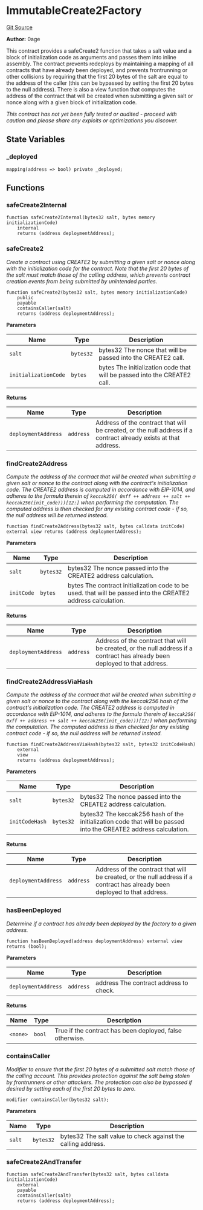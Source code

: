 # ImmutableCreate2Factory
[Git Source](https://github.com/zeta-chain/protocol-contracts/blob/211e1d1303ec9b17c54dd015449852d1d240bf4f/contracts/evm/tools/ImmutableCreate2Factory.sol)

**Author:**
0age

This contract provides a safeCreate2 function that takes a salt value
and a block of initialization code as arguments and passes them into inline
assembly. The contract prevents redeploys by maintaining a mapping of all
contracts that have already been deployed, and prevents frontrunning or other
collisions by requiring that the first 20 bytes of the salt are equal to the
address of the caller (this can be bypassed by setting the first 20 bytes to
the null address). There is also a view function that computes the address of
the contract that will be created when submitting a given salt or nonce along
with a given block of initialization code.

*This contract has not yet been fully tested or audited - proceed with
caution and please share any exploits or optimizations you discover.*


## State Variables
### _deployed

```solidity
mapping(address => bool) private _deployed;
```


## Functions
### safeCreate2Internal


```solidity
function safeCreate2Internal(bytes32 salt, bytes memory initializationCode)
    internal
    returns (address deploymentAddress);
```

### safeCreate2

*Create a contract using CREATE2 by submitting a given salt or nonce
along with the initialization code for the contract. Note that the first 20
bytes of the salt must match those of the calling address, which prevents
contract creation events from being submitted by unintended parties.*


```solidity
function safeCreate2(bytes32 salt, bytes memory initializationCode)
    public
    payable
    containsCaller(salt)
    returns (address deploymentAddress);
```
**Parameters**

|Name|Type|Description|
|----|----|-----------|
|`salt`|`bytes32`|bytes32 The nonce that will be passed into the CREATE2 call.|
|`initializationCode`|`bytes`|bytes The initialization code that will be passed into the CREATE2 call.|

**Returns**

|Name|Type|Description|
|----|----|-----------|
|`deploymentAddress`|`address`|Address of the contract that will be created, or the null address if a contract already exists at that address.|


### findCreate2Address

*Compute the address of the contract that will be created when
submitting a given salt or nonce to the contract along with the contract's
initialization code. The CREATE2 address is computed in accordance with
EIP-1014, and adheres to the formula therein of
`keccak256( 0xff ++ address ++ salt ++ keccak256(init_code)))[12:]` when
performing the computation. The computed address is then checked for any
existing contract code - if so, the null address will be returned instead.*


```solidity
function findCreate2Address(bytes32 salt, bytes calldata initCode) external view returns (address deploymentAddress);
```
**Parameters**

|Name|Type|Description|
|----|----|-----------|
|`salt`|`bytes32`|bytes32 The nonce passed into the CREATE2 address calculation.|
|`initCode`|`bytes`|bytes The contract initialization code to be used. that will be passed into the CREATE2 address calculation.|

**Returns**

|Name|Type|Description|
|----|----|-----------|
|`deploymentAddress`|`address`|Address of the contract that will be created, or the null address if a contract has already been deployed to that address.|


### findCreate2AddressViaHash

*Compute the address of the contract that will be created when
submitting a given salt or nonce to the contract along with the keccak256
hash of the contract's initialization code. The CREATE2 address is computed
in accordance with EIP-1014, and adheres to the formula therein of
`keccak256( 0xff ++ address ++ salt ++ keccak256(init_code)))[12:]` when
performing the computation. The computed address is then checked for any
existing contract code - if so, the null address will be returned instead.*


```solidity
function findCreate2AddressViaHash(bytes32 salt, bytes32 initCodeHash)
    external
    view
    returns (address deploymentAddress);
```
**Parameters**

|Name|Type|Description|
|----|----|-----------|
|`salt`|`bytes32`|bytes32 The nonce passed into the CREATE2 address calculation.|
|`initCodeHash`|`bytes32`|bytes32 The keccak256 hash of the initialization code that will be passed into the CREATE2 address calculation.|

**Returns**

|Name|Type|Description|
|----|----|-----------|
|`deploymentAddress`|`address`|Address of the contract that will be created, or the null address if a contract has already been deployed to that address.|


### hasBeenDeployed

*Determine if a contract has already been deployed by the factory to a
given address.*


```solidity
function hasBeenDeployed(address deploymentAddress) external view returns (bool);
```
**Parameters**

|Name|Type|Description|
|----|----|-----------|
|`deploymentAddress`|`address`|address The contract address to check.|

**Returns**

|Name|Type|Description|
|----|----|-----------|
|`<none>`|`bool`|True if the contract has been deployed, false otherwise.|


### containsCaller

*Modifier to ensure that the first 20 bytes of a submitted salt match
those of the calling account. This provides protection against the salt
being stolen by frontrunners or other attackers. The protection can also be
bypassed if desired by setting each of the first 20 bytes to zero.*


```solidity
modifier containsCaller(bytes32 salt);
```
**Parameters**

|Name|Type|Description|
|----|----|-----------|
|`salt`|`bytes32`|bytes32 The salt value to check against the calling address.|


### safeCreate2AndTransfer


```solidity
function safeCreate2AndTransfer(bytes32 salt, bytes calldata initializationCode)
    external
    payable
    containsCaller(salt)
    returns (address deploymentAddress);
```

